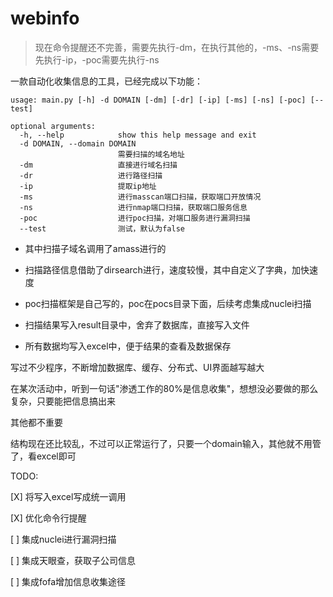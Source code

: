# webinfo

> 现在命令提醒还不完善，需要先执行-dm，在执行其他的，-ms、-ns需要先执行-ip，-poc需要先执行-ns

一款自动化收集信息的工具，已经完成以下功能：
```
usage: main.py [-h] -d DOMAIN [-dm] [-dr] [-ip] [-ms] [-ns] [-poc] [--test]

optional arguments:
  -h, --help            show this help message and exit
  -d DOMAIN, --domain DOMAIN
                        需要扫描的域名地址
  -dm                   直接进行域名扫描
  -dr                   进行路径扫描
  -ip                   提取ip地址
  -ms                   进行masscan端口扫描，获取端口开放情况
  -ns                   进行nmap端口扫描，获取端口服务信息
  -poc                  进行poc扫描，对端口服务进行漏洞扫描
  --test                测试，默认为false
```

- 其中扫描子域名调用了amass进行的
- 扫描路径信息借助了dirsearch进行，速度较慢，其中自定义了字典，加快速度
- poc扫描框架是自己写的，poc在pocs目录下面，后续考虑集成nuclei扫描

- 扫描结果写入result目录中，舍弃了数据库，直接写入文件
- 所有数据均写入excel中，便于结果的查看及数据保存

写过不少程序，不断增加数据库、缓存、分布式、UI界面越写越大

在某次活动中，听到一句话"渗透工作的80%是信息收集"，想想没必要做的那么复杂，只要能把信息搞出来

其他都不重要

结构现在还比较乱，不过可以正常运行了，只要一个domain输入，其他就不用管了，看excel即可

TODO:

[X] 将写入excel写成统一调用

[X] 优化命令行提醒

[ ] 集成nuclei进行漏洞扫描

[ ] 集成天眼查，获取子公司信息

[ ] 集成fofa增加信息收集途径





